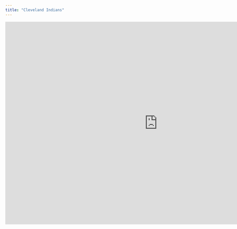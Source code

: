 ```yaml
---
title: "Cleveland Indians"
---
```


<iframe id="igraph" scrolling="no" style="border:none;" seamless="seamless" src="https://fancygama.github.io/ss_plots/CLE.html" height="640" width="960"></iframe>